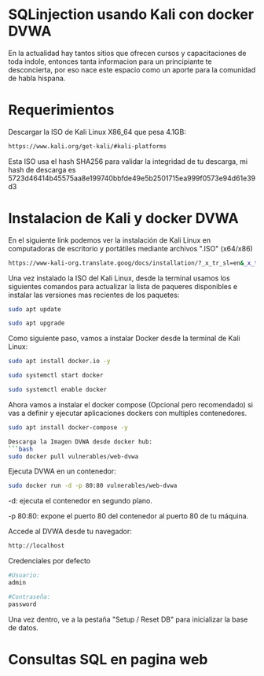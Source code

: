 # SQLinjection usando Kali con docker DVWA

En la actualidad hay tantos sitios que ofrecen cursos y capacitaciones de toda indole, entonces tanta informacion para un principiante te desconcierta, por eso nace este espacio como un aporte para la comunidad de habla hispana.

# Requerimientos
Descargar la ISO de Kali Linux X86_64 que pesa 4.1GB: 
```bash
https://www.kali.org/get-kali/#kali-platforms 
```
Esta ISO usa el hash SHA256 para validar la integridad de tu descarga, mi hash de descarga es 5723d46414b45575aa8e199740bbfde49e5b2501715ea999f0573e94d61e39d3 

# Instalacion de Kali y docker DVWA
En el siguiente link podemos ver la instalación de Kali Linux en computadoras de escritorio y portátiles mediante archivos ".ISO" (x64/x86)
```bash
https://www-kali-org.translate.goog/docs/installation/?_x_tr_sl=en&_x_tr_tl=es&_x_tr_hl=es&_x_tr_pto=tc
```
Una vez instalado la ISO del Kali Linux, desde la terminal usamos los siguientes comandos para actualizar la lista de paqueres disponibles e instalar las versiones mas recientes de los paquetes:
```bash
sudo apt update

sudo apt upgrade 
```
Como siguiente paso, vamos a instalar Docker desde la terminal de Kali Linux:
```bash
sudo apt install docker.io -y

sudo systemctl start docker

sudo systemctl enable docker
```
Ahora vamos a instalar el docker compose (Opcional pero recomendado) si vas a definir y ejecutar aplicaciones dockers con multiples contenedores.
```bash
sudo apt install docker-compose -y

Descarga la Imagen DVWA desde docker hub:
```bash
sudo docker pull vulnerables/web-dvwa
```
Ejecuta DVWA en un contenedor:
```bash
sudo docker run -d -p 80:80 vulnerables/web-dvwa
```
-d: ejecuta el contenedor en segundo plano.

-p 80:80: expone el puerto 80 del contenedor al puerto 80 de tu máquina.

Accede al DVWA desde tu navegador:
```bash
http://localhost
```
Credenciales por defecto
```bash
#Usuario: 
admin

#Contraseña: 
password
```
Una vez dentro, ve a la pestaña "Setup / Reset DB" para inicializar la base de datos.

# Consultas SQL en pagina web


